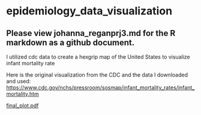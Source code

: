 # epidemiology_data_visualization

## Please view johanna_reganprj3.md for the R markdown as a github document. 

I utilized cdc data to create a hexgrip map of the United States to visualize infant mortality rate

Here is the original visualization from the CDC and the data I downloaded and used: 
https://www.cdc.gov/nchs/pressroom/sosmap/infant_mortality_rates/infant_mortality.htm 

[final_plot.pdf](https://github.com/reganJD/epidemiology_data_visualization/files/12456976/final_plot.pdf)
